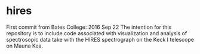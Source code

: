 # hires
First commit from Bates College: 2016 Sep 22
The intention for this repository is to include code associated with
visualization and analysis of spectrosopic data take with the HIRES
spectrograph on the Keck I telescope on Mauna Kea.
